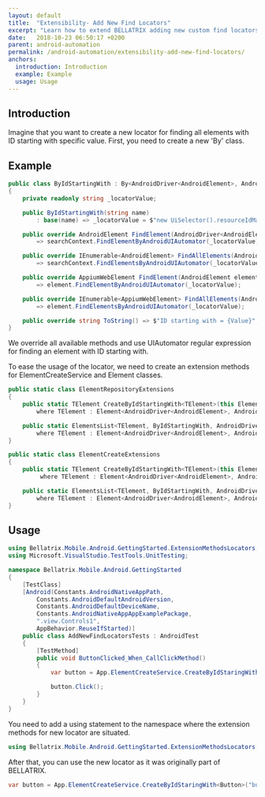 ```yaml
---
layout: default
title:  "Extensibility- Add New Find Locators"
excerpt: "Learn how to extend BELLATRIX adding new custom find locators."
date:   2018-10-23 06:50:17 +0200
parent: android-automation
permalink: /android-automation/extensibility-add-new-find-locators/
anchors:
  introduction: Introduction
  example: Example
  usage: Usage
---
```

Introduction
------------
Imagine that you want to create a new locator for finding all elements with ID starting with specific value. First, you need to create a new 'By' class.

Example
-------
```csharp
public class ByIdStartingWith : By<AndroidDriver<AndroidElement>, AndroidElement>
{
    private readonly string _locatorValue;

    public ByIdStartingWith(string name)
        : base(name) => _locatorValue = $"new UiSelector().resourceIdMatches(\"{Value}.*\");";

    public override AndroidElement FindElement(AndroidDriver<AndroidElement> searchContext) 
        => searchContext.FindElementByAndroidUIAutomator(_locatorValue);

    public override IEnumerable<AndroidElement> FindAllElements(AndroidDriver<AndroidElement> searchContext) 
        => searchContext.FindElementsByAndroidUIAutomator(_locatorValue);

    public override AppiumWebElement FindElement(AndroidElement element) 
        => element.FindElementByAndroidUIAutomator(_locatorValue);

    public override IEnumerable<AppiumWebElement> FindAllElements(AndroidElement element) 
        => element.FindElementsByAndroidUIAutomator(_locatorValue);

    public override string ToString() => $"ID starting with = {Value}";
}
```
We override all available methods and use UIAutomator regular expression for finding an element with ID starting with.

To ease the usage of the locator, we need to create an extension methods for ElementCreateService and Element classes.

```csharp
public static class ElementRepositoryExtensions
{
    public static TElement CreateByIdStartingWith<TElement>(this ElementCreateService repo, string id)
        where TElement : Element<AndroidDriver<AndroidElement>, AndroidElement> => repo.Create<TElement, ByIdStartingWith, AndroidDriver<AndroidElement>, AndroidElement>(new ByIdStartingWith(id));

    public static ElementsList<TElement, ByIdStartingWith, AndroidDriver<AndroidElement>, AndroidElement> CreateAllByIdStartingWith<TElement>(this ElementCreateService repo, string id)
        where TElement : Element<AndroidDriver<AndroidElement>, AndroidElement> => new ElementsList<TElement, ByIdStartingWith, AndroidDriver<AndroidElement>, AndroidElement>(new ByIdStartingWith(id), null);
}
```

```csharp
public static class ElementCreateExtensions
{
    public static TElement CreateByIdStartingWith<TElement>(this Element<AndroidDriver<AndroidElement>, AndroidElement> element, string id)
         where TElement : Element<AndroidDriver<AndroidElement>, AndroidElement> => element.Create<TElement, ByIdStartingWith>(new ByIdStartingWith(id));

    public static ElementsList<TElement, ByIdStartingWith, AndroidDriver<AndroidElement>, AndroidElement> CreateAllByIdStartingWith<TElement>(this Element<AndroidDriver<AndroidElement>, AndroidElement> element, string id)
        where TElement : Element<AndroidDriver<AndroidElement>, AndroidElement> => new ElementsList<TElement, ByIdStartingWith, AndroidDriver<AndroidElement>, AndroidElement>(new ByIdStartingWith(id), element.WrappedElement);
}
```

Usage
------------
```csharp
using Bellatrix.Mobile.Android.GettingStarted.ExtensionMethodsLocators;
using Microsoft.VisualStudio.TestTools.UnitTesting;

namespace Bellatrix.Mobile.Android.GettingStarted
{
    [TestClass]
    [Android(Constants.AndroidNativeAppPath,
        Constants.AndroidDefaultAndroidVersion,
        Constants.AndroidDefaultDeviceName,
        Constants.AndroidNativeAppAppExamplePackage,
        ".view.Controls1",
        AppBehavior.ReuseIfStarted)]
    public class AddNewFindLocatorsTests : AndroidTest
    {
        [TestMethod]
        public void ButtonClicked_When_CallClickMethod()
        {
            var button = App.ElementCreateService.CreateByIdStaringWith<Button>("button");

            button.Click();
        }
    }
}
```
You need to add a using statement to the namespace where the extension methods for new locator are situated.

```csharp
using Bellatrix.Mobile.Android.GettingStarted.ExtensionMethodsLocators;
```
After that, you can use the new locator as it was originally part of BELLATRIX.
```csharp
var button = App.ElementCreateService.CreateByIdStaringWith<Button>("button");
```